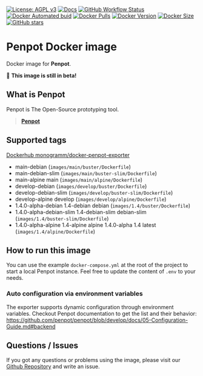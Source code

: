 [![License: AGPL v3][uri_license_image]][uri_license]
[![Docs](https://img.shields.io/badge/Docs-Github%20Pages-blue)](https://monogramm.github.io/penpot-exporter/)
[![GitHub Workflow Status](https://img.shields.io/github/workflow/status/Monogramm/docker-penpot-exporter/Docker%20Image%20CI)](https://github.com/Monogramm/docker-penpot-exporter/actions)
[![Docker Automated buid](https://img.shields.io/docker/cloud/build/monogramm/docker-penpot-exporter.svg)](https://hub.docker.com/r/monogramm/docker-penpot-exporter/)
[![Docker Pulls](https://img.shields.io/docker/pulls/monogramm/docker-penpot-exporter.svg)](https://hub.docker.com/r/monogramm/docker-penpot-exporter/)
[![Docker Version](https://images.microbadger.com/badges/version/monogramm/docker-penpot-exporter.svg)](https://microbadger.com/images/monogramm/docker-penpot-exporter)
[![Docker Size](https://images.microbadger.com/badges/image/monogramm/docker-penpot-exporter.svg)](https://microbadger.com/images/monogramm/docker-penpot-exporter)
[![GitHub stars](https://img.shields.io/github/stars/Monogramm/docker-penpot-exporter?style=social)](https://github.com/Monogramm/docker-penpot-exporter)

# **Penpot** Docker image

Docker image for **Penpot**.

🚧 **This image is still in beta!**

## What is **Penpot**

Penpot is The Open-Source prototyping tool.

> [**Penpot**](https://www.penpot.app/)

## Supported tags

[Dockerhub monogramm/docker-penpot-exporter](https://hub.docker.com/r/monogramm/docker-penpot-exporter/)

<!-- >Docker Tags -->

-   main-debian  (`images/main/buster/Dockerfile`)
-   main-debian-slim  (`images/main/buster-slim/Dockerfile`)
-   main-alpine main  (`images/main/alpine/Dockerfile`)
-   develop-debian  (`images/develop/buster/Dockerfile`)
-   develop-debian-slim  (`images/develop/buster-slim/Dockerfile`)
-   develop-alpine develop  (`images/develop/alpine/Dockerfile`)
-   1.4.0-alpha-debian 1.4-debian debian  (`images/1.4/buster/Dockerfile`)
-   1.4.0-alpha-debian-slim 1.4-debian-slim debian-slim  (`images/1.4/buster-slim/Dockerfile`)
-   1.4.0-alpha-alpine 1.4-alpine alpine 1.4.0-alpha 1.4 latest  (`images/1.4/alpine/Dockerfile`)

<!-- <Docker Tags -->

## How to run this image

You can use the example `docker-compose.yml` at the root of the project to start a local Penpot instance.
Feel free to update the content of `.env` to your needs.

### Auto configuration via environment variables

The exporter supports dynamic configuration through environment variables.
Checkout Penpot documentation to get the list and their behavior: <https://github.com/penpot/penpot/blob/develop/docs/05-Configuration-Guide.md#backend>

## Questions / Issues

If you got any questions or problems using the image, please visit our [Github Repository](https://github.com/Monogramm/docker-penpot-exporter) and write an issue.

[uri_license]: http://www.gnu.org/licenses/agpl.html

[uri_license_image]: https://img.shields.io/badge/License-AGPL%20v3-blue.svg
